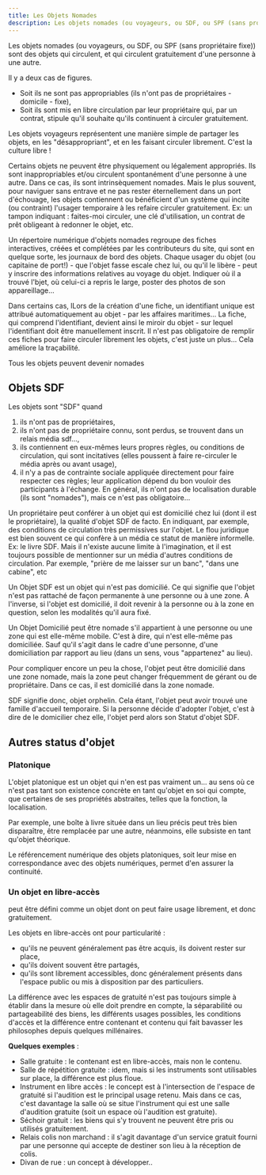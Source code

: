 ```yaml
---
title: Les Objets Nomades
description: Les objets nomades (ou voyageurs, ou SDF, ou SPF (sans propriétaire fixe)) sont des objets qui circulent, et qui circulent gratuitement d'une personne à une autre.  
---
```


Les objets nomades (ou voyageurs, ou SDF, ou SPF (sans propriétaire fixe)) sont des objets qui circulent, et qui circulent gratuitement d'une personne à une autre.

Il y a deux cas de figures.

+ Soit ils ne sont pas appropriables (ils n'ont pas de propriétaires - domicile - fixe),
+ Soit ils sont mis en libre circulation par leur propriétaire qui, par un contrat, stipule qu'il souhaite qu'ils continuent à circuler gratuitement. 

Les objets voyageurs représentent une manière simple de partager les objets, en les "désappropriant", et en les faisant circuler librement. C'est la culture libre !

Certains objets ne peuvent être physiquement ou légalement appropriés. Ils sont inappropriables et/ou circulent spontanément d'une personne à une autre. Dans ce cas, ils sont intrinsèquement nomades. Mais le plus souvent, pour naviguer sans entrave et ne pas rester éternellement dans un port d'échouage, les objets contiennent ou bénéficient d'un système qui incite (ou contraint) l'usager temporaire à les refaire circuler gratuitement. Ex: un tampon indiquant : faites-moi circuler, une clé d'utilisation, un contrat de prêt obligeant à redonner le objet, etc.

Un répertoire numérique d'objets nomades regroupe des fiches interactives, créées et complétées par les contributeurs du site, qui sont en quelque sorte, les journaux de bord des objets. Chaque usager du objet (ou capitaine de port!) - que l'objet fasse escale chez lui, ou qu'il le libère - peut y inscrire des informations relatives au voyage du objet. Indiquer où il a trouvé l'bjet, où celui-ci a repris le large, poster des photos de son appareillage...

Dans certains cas, lLors de la création d'une fiche, un identifiant unique est attribué automatiquement au objet - par les affaires maritimes... La fiche, qui comprend l'identifiant, devient ainsi le miroir du objet - sur lequel l'identifiant doit être manuellement inscrit. Il n'est pas obligatoire de remplir ces fiches pour faire circuler librement les objets, c'est juste un plus... Cela améliore la traçabilité.

Tous les objets peuvent devenir nomades

## Objets SDF

Les objets sont "SDF" quand 
1. ils n'ont pas de propriétaires, 
2. ils n'ont pas de propriétaire connu, sont perdus, se trouvent dans un relais média sdf..., 
3. ils contiennent en eux-mêmes leurs propres règles, ou conditions de circulation, qui sont incitatives (elles poussent à faire re-circuler le média après ou avant usage), 
4. il n'y a pas de contrainte sociale appliquée directement pour faire respecter ces règles; leur application dépend du bon vouloir des participants à l'échange. En général, ils n'ont pas de localisation durable (ils sont "nomades"), mais ce n'est pas obligatoire... 

Un propriétaire peut conférer à un objet qui est domicilié chez lui (dont il est le propriétaire), la qualité d'objet SDF de facto. En indiquant, par exemple, des conditions de circulation très permissives sur l'objet. Le flou juridique est bien souvent ce qui confère à un média ce statut de manière informelle. Ex: le livre SDF. Mais il n'existe aucune limite à l'imagination, et il est toujours possible de mentionner sur un média d'autres conditions de circulation. Par exemple, "prière de me laisser sur un banc", "dans une cabine", etc

Un Objet SDF est un objet qui n'est pas domicilié. Ce qui signifie que l'objet n'est pas rattaché de façon permanente à une personne ou à une zone. A l'inverse, si l'objet est domicilié, il doit revenir à la personne ou à la zone en question, selon les modalités qu'il aura fixé.

Un Objet Domicilié peut être nomade s'il appartient à une personne ou une zone qui est elle-même mobile. C'est à dire, qui n'est elle-même pas domiciliée. Sauf qu'il s'agit dans le cadre d'une personne, d'une domiciliation par rapport au lieu (dans un sens, vous "appartenez" au lieu).

Pour compliquer encore un peu la chose, l'objet peut être domicilié dans une zone nomade, mais la zone peut changer fréquemment de gérant ou de propriétaire. Dans ce cas, il est domicilié dans la zone nomade.

SDF signifie donc, objet orphelin. Cela étant, l'objet peut avoir trouvé une famille d'accueil temporaire. Si la personne décide d'adopter l'objet, c'est à dire de le domicilier chez elle, l'objet perd alors son Statut d'objet SDF. 

## Autres status d'objet

### Platonique

L'objet platonique est un objet qui n'en est pas vraiment un... au sens où ce n'est pas tant son existence concrète en tant qu'objet en soi qui compte, que certaines de ses propriétés abstraites, telles que la fonction, la localisation.

Par exemple, une boîte à livre située dans un lieu précis peut très bien disparaître, être remplacée par une autre, néanmoins, elle subsiste en tant qu'objet théorique.

Le référencement numérique des objets platoniques, soit leur mise en correspondance avec des objets numériques, permet d'en assurer la continuité. 


### Un objet en libre-accès 

peut être défini comme un objet dont on peut faire usage librement, et donc gratuitement.

Les objets en libre-accès ont pour particularité :

+ qu'ils ne peuvent généralement pas être acquis, ils doivent rester sur place,
+ qu'ils doivent souvent être partagés,
+ qu'ils sont librement accessibles, donc généralement présents dans l'espace public ou mis à disposition par des particuliers. 

La différence avec les espaces de gratuité n'est pas toujours simple à établir dans la mesure où elle doit prendre en compte, la séparabilité ou partageabilité des biens, les différents usages possibles, les conditions d'accès et la différence entre contenant et contenu qui fait bavasser les philosophes depuis quelques millénaires.

**Quelques exemples** :

+ Salle gratuite : le contenant est en libre-accès, mais non le contenu.
+ Salle de répétition gratuite : idem, mais si les instruments sont utilisables sur place, la différence est plus floue.
+ Instrument en libre accès : le concept est à l'intersection de l'espace de gratuité si l'audition est le principal usage retenu. Mais dans ce cas, c'est davantage la salle où se situe l'instrument qui est une salle d'audition gratuite (soit un espace où l'audition est gratuite).
+ Séchoir gratuit : les biens qui s'y trouvent ne peuvent être pris ou utilisés gratuitement.
+ Relais colis non marchand : il s'agit davantage d'un service gratuit fourni par une personne qui accepte de destiner son lieu à la réception de colis.
+ Divan de rue : un concept à développer..
